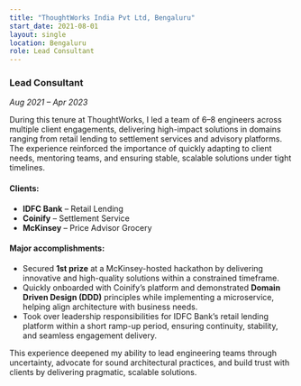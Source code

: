 ```yaml
---
title: "ThoughtWorks India Pvt Ltd, Bengaluru"
start_date: 2021-08-01
layout: single
location: Bengaluru
role: Lead Consultant
---
```


### Lead Consultant  
*Aug 2021 – Apr 2023*

During this tenure at ThoughtWorks, I led a team of 6–8 engineers across multiple client engagements, delivering high-impact solutions in domains ranging from retail lending to settlement services and advisory platforms. The experience reinforced the importance of quickly adapting to client needs, mentoring teams, and ensuring stable, scalable solutions under tight timelines.

#### Clients:
- **IDFC Bank** – Retail Lending  
- **Coinify** – Settlement Service  
- **McKinsey** – Price Advisor Grocery

#### Major accomplishments:
- Secured **1st prize** at a McKinsey-hosted hackathon by delivering innovative and high-quality solutions within a constrained timeframe.
- Quickly onboarded with Coinify’s platform and demonstrated **Domain Driven Design (DDD)** principles while implementing a microservice, helping align architecture with business needs.
- Took over leadership responsibilities for IDFC Bank’s retail lending platform within a short ramp-up period, ensuring continuity, stability, and seamless engagement delivery.

This experience deepened my ability to lead engineering teams through uncertainty, advocate for sound architectural practices, and build trust with clients by delivering pragmatic, scalable solutions.
